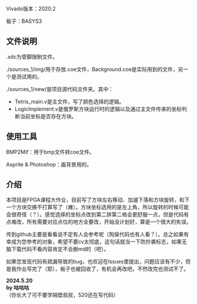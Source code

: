Vivado版本：2020.2

板子：BASYS3

## 文件说明
.xdc为管脚限制文件。

./sources_1/img/用于存放.coe文件，Background.coe是实际用到的文件，另一个是测试用的。

./sources_1/new/是项目源代码文件夹。其中：
- Tetris_main.v是主文件，写了颜色选择的逻辑。
- LogicImplement.v是俄罗斯方块运行时的逻辑以及通过主文件传来的坐标判断当前坐标是否存在方块。

## 使用工具
BMP2Mif：用于bmp文件转coe文件。

Asprite & Photoshop：画背景用的。

## 介绍
本项目是FPGA课程大作业，目前写了方块左右移动、加速下落和方块旋转，和下一个方块交换不打算写了（瘫）。方块坐标选用的是左上角，所以旋转的时候可能会很奇怪（？）。感觉选择的坐标点改到第二排第二格会更舒服一点，但是代码有点难改，所有需要对应点位的地方全要改，开始没计划好，算是一个很大的失误。

传到github主要是看看说不定有人会参考呢（狗屎代码也有人看？）。总之如果有幸成为您参考的对象，希望不要cv太彻底，这句话就当一下防抄袭标志，如果无脑下载代码不看内容肯定不会删md的（吧）。

如果您发现代码有疏漏导致的bug，也欢迎在Issues里提出，问题应该有不少，但是我作业写完了（耶），板子也被回收了，有机会再改吧，不然改完也测试不了。


**2024.5.20** <br>
**by 咕咕咕**<br>
（你长大了可不要学隔壁叔叔，520还在写代码）

